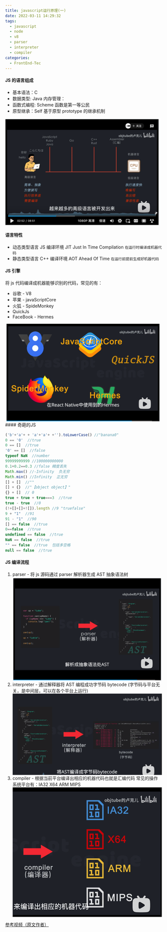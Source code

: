 ```yaml
---
title: javascript运行原理(一)
date: 2022-03-11 14:29:32
tags:
  - javascript
  - node
  - v8
  - parser
  - interpreter
  - compiler
categories:
  - FrontEnd-Tec
---
```


#### JS 的语言组成

- 基本语法：C
- 数据类型: Java 内存管理：
- 函数式编程: Scheme 函数是第一等公民
- 原型继承：Self 基于原型 prototype 的继承机制

<img width="500" align="center" src="/images/js-runtime/1.png" alt="ronaldoxzb" />

#### 语言特性

- 动态类型语言 JS 编译环境 JIT Just In Time Compilation `在运行时编译成机器代码`
- 静态类型语言 C++ 编译环境 AOT Ahead Of Time `在运行前提前生成好机器代码`

#### JS 引擎

将 js 代码编译成机器能够识别的代码，常见的有：

- 谷歌 - V8
- 苹果 - javaScriptCore
- 火狐 - SpideMonkey
- QuickJs
- FaceBook - Hermes

<img width="500" align="center" src="/images/js-runtime/2.png" alt="ronaldoxzb" />
#### 奇葩的JS

```JavaScript
('b'+'a'+ + 'a'+'a'+ +'').toLowerCase() //"banana0"
0 == '0'  //true
0 == []  //true
'0' == []  //false
typeof NaN  //number
99999999999 //100000000000
0.1+0.2==0.3 //false 精度丢失
Math.max() //-Infinity  负无穷
Math.min() //Infinity  正无穷
[] + []  //""
[] + {}  //"【object object】"
{} + []  // 0
true + true + true===3  //true
true - true  //0
(!+[]+[]+![]).length //9 "truefalse"
9 + "1"  //91
91 - "1"  //90
[] == false  //true
0==false  //true
undefined == false  //true
NaN == false  //true
"" == false  //true  包括多空格
null == false  //true

```

#### JS 编译流程

1. parser - 将 js 源码通过 parser 解析器生成 AST 抽象语法树
   <img width="500" align="center" src="/images/js-runtime/3.png" alt="ronaldoxzb" />
2. interpreter - 通过解释器将 AST 编程成功字节码 bytecode (字节码与平台无关，是中间层，可以在各个平台上运行)
   <img width="500" align="center" src="/images/js-runtime/4.png" alt="ronaldoxzb" />
3. compiler - 根据当前平台编译出相应的机器代码也就是汇编代码 常见的操作系统平台有：IA32 X64 ARM MIPS
   <img width="500" align="center" src="/images/js-runtime/5.png" alt="ronaldoxzb" />


[参考视频（原文作者）](https://www.bilibili.com/video/BV1vh411Z7QG)
